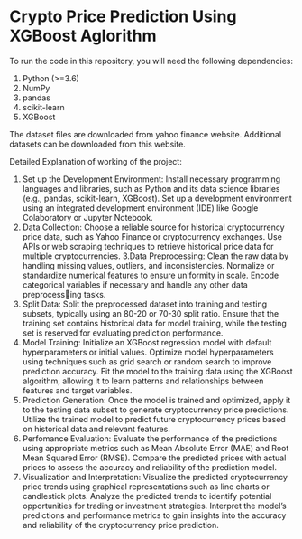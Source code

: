 # Crypto Price Prediction Using XGBoost Aglorithm
To run the code in this repository, you will need the following dependencies:
1. Python (>=3.6)
2. NumPy
3. pandas
4. scikit-learn
5. XGBoost

The dataset files are downloaded from yahoo finance website. Additional datasets can be downloaded from this website.

Detailed Explanation of working of the project:
1. Set up the Development Environment:
Install necessary programming languages and libraries, such as Python and its data science libraries (e.g., pandas, scikit-learn, XGBoost).
Set up a development environment using an integrated development environment (IDE) like Google Colaboratory or Jupyter Notebook.
2. Data Collection:
Choose a reliable source for historical cryptocurrency price data, such as Yahoo Finance or cryptocurrency exchanges.
Use APIs or web scraping techniques to retrieve historical price data for multiple cryptocurrencies.
3.Data Preprocessing:
Clean the raw data by handling missing values, outliers, and inconsistencies.
Normalize or standardize numerical features to ensure uniformity in scale.
Encode categorical variables if necessary and handle any other data preprocessing tasks.
4. Split Data:
Split the preprocessed dataset into training and testing subsets, typically using an 80-20 or 70-30 split ratio.
Ensure that the training set contains historical data for model training, while the testing set is reserved for evaluating prediction performance.
5. Model Training:
Initialize an XGBoost regression model with default hyperparameters or initial values.
Optimize model hyperparameters using techniques such as grid search or random search to improve prediction accuracy.
Fit the model to the training data using the XGBoost algorithm, allowing it to learn patterns and relationships between features and target variables.
6. Prediction Generation:
Once the model is trained and optimized, apply it to the testing data subset to generate cryptocurrency price predictions.
Utilize the trained model to predict future cryptocurrency prices based on historical data and relevant features.
7. Perfomance Evaluation:
Evaluate the performance of the predictions using appropriate metrics such as Mean Absolute Error (MAE) and Root Mean Squared Error (RMSE).
Compare the predicted prices with actual prices to assess the accuracy and reliability of the prediction model.
8. Visualization and Interpretation:
Visualize the predicted cryptocurrency price trends using graphical representations such as line charts or candlestick plots.
Analyze the predicted trends to identify potential opportunities for trading or investment strategies.
Interpret the model’s predictions and performance metrics to gain insights into the accuracy and reliability of the cryptocurrency price prediction.
